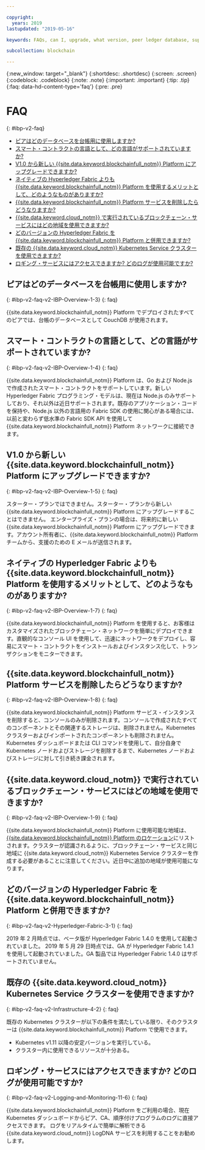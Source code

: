```yaml
---

copyright:
  years: 2019
lastupdated: "2019-05-16"

keywords: FAQs, can I, upgrade, what version, peer ledger database, supported languages, why do I, regions

subcollection: blockchain

---
```


{:new_window: target="_blank"}
{:shortdesc: .shortdesc}
{:screen: .screen}
{:codeblock: .codeblock}
{:note: .note}
{:important: .important}
{:tip: .tip}
{:faq: data-hd-content-type='faq'}
{:pre: .pre}

# FAQ
{: #ibp-v2-faq}

- [ピアはどのデータベースを台帳用に使用しますか?](#ibp-v2-faq-v2-IBP-Overview-1-3)
- [スマート・コントラクトの言語として、どの言語がサポートされていますか?](#ibp-v2-faq-v2-IBP-Overview-1-4)
- [V1.0 から新しい {{site.data.keyword.blockchainfull_notm}} Platform にアップグレードできますか?](#ibp-v2-faq-v2-IBP-Overview-1-5)
- [ネイティブの Hyperledger Fabric よりも {{site.data.keyword.blockchainfull_notm}} Platform を使用するメリットとして、どのようなものがありますか?](#ibp-v2-faq-v2-IBP-Overview-1-7)
- [{{site.data.keyword.blockchainfull_notm}} Platform サービスを削除したらどうなりますか?](#ibp-v2-faq-v2-IBP-Overview-1-8)
- [{{site.data.keyword.cloud_notm}} で実行されているブロックチェーン・サービスにはどの地域を使用できますか?](#ibp-v2-faq-v2-IBP-Overview-1-9)
- [どのバージョンの Hyperledger Fabric を {{site.data.keyword.blockchainfull_notm}} Platform と併用できますか?](#ibp-v2-faq-v2-Hyperledger-Fabric-3-1)
- [既存の {{site.data.keyword.cloud_notm}} Kubernetes Service クラスターを使用できますか?](#ibp-v2-faq-v2-Infrastructure-4-2)
- [ロギング・サービスにはアクセスできますか? どのログが使用可能ですか?](#ibp-v2-faq-v2-Logging-and-Monitoring-11-6)


## ピアはどのデータベースを台帳用に使用しますか?
{: #ibp-v2-faq-v2-IBP-Overview-1-3}
{: faq}

{{site.data.keyword.blockchainfull_notm}} Platform でデプロイされたすべてのピアでは、台帳のデータベースとして CouchDB が使用されます。

## スマート・コントラクトの言語として、どの言語がサポートされていますか?
{: #ibp-v2-faq-v2-IBP-Overview-1-4}
{: faq}

{{site.data.keyword.blockchainfull_notm}} Platform は、Go および Node.js で作成されたスマート・コントラクトをサポートしています。新しい Hyperledger Fabric プログラミング・モデルは、現在は Node.js のみサポートしており、それ以外は近日サポートされます。既存のアプリケーション・コードを保持や、Node.js 以外の言語用の Fabric SDK の使用に関心がある場合には、以前と変わらず低水準の Fabric SDK API を使用して {{site.data.keyword.blockchainfull_notm}} Platform ネットワークに接続できます。

## V1.0 から新しい {{site.data.keyword.blockchainfull_notm}} Platform にアップグレードできますか?
{: #ibp-v2-faq-v2-IBP-Overview-1-5}
{: faq}

スターター・プランではできません。スターター・プランから新しい {{site.data.keyword.blockchainfull_notm}} Platform にアップグレードすることはできません。
エンタープライズ・プランの場合は、将来的に新しい {{site.data.keyword.blockchainfull_notm}} Platform にアップグレードできます。アカウント所有者に、{{site.data.keyword.blockchainfull_notm}} Platform チームから、支援のための E メールが送信されます。

## ネイティブの Hyperledger Fabric よりも {{site.data.keyword.blockchainfull_notm}} Platform を使用するメリットとして、どのようなものがありますか?
{: #ibp-v2-faq-v2-IBP-Overview-1-7}
{: faq}

{{site.data.keyword.blockchainfull_notm}} Platform を使用すると、お客様はカスタマイズされたブロックチェーン・ネットワークを簡単にデプロイできます。直観的なコンソール UI を使用して、迅速にネットワークをデプロイし、容易にスマート・コントラクトをインストールおよびインスタンス化して、トランザクションをモニターできます。

## {{site.data.keyword.blockchainfull_notm}} Platform サービスを削除したらどうなりますか?
{: #ibp-v2-faq-v2-IBP-Overview-1-8}
{: faq}

{{site.data.keyword.blockchainfull_notm}} Platform サービス・インスタンスを削除すると、コンソールのみが削除されます。コンソールで作成されたすべてのコンポーネントとその関連するストレージは、削除されません。Kubernetes クラスターおよびインポートされたコンポーネントも削除されません。Kubernetes ダッシュボードまたは CLI コマンドを使用して、自分自身で Kubernetes ノードおよびストレージを削除するまで、Kubernetes ノードおよびストレージに対して引き続き課金されます。

## {{site.data.keyword.cloud_notm}} で実行されているブロックチェーン・サービスにはどの地域を使用できますか?
{: #ibp-v2-faq-v2-IBP-Overview-1-9}
{: faq}

{{site.data.keyword.blockchainfull_notm}} Platform に使用可能な地域は、[{{site.data.keyword.blockchainfull_notm}} Platform のロケーション](/docs/services/blockchain?topic=blockchain-ibp-regions-locations)にリストされます。クラスターが認識されるように、ブロックチェーン・サービスと同じ地域に {{site.data.keyword.cloud_notm}} Kubernetes Service クラスターを作成する必要があることに注意してください。近日中に追加の地域が使用可能になります。

## どのバージョンの Hyperledger Fabric を {{site.data.keyword.blockchainfull_notm}} Platform と併用できますか?
{: #ibp-v2-faq-v2-Hyperledger-Fabric-3-1}
{: faq}

2019 年 2 月時点では、ベータ版が Hyperledger Fabric 1.4.0 を使用して起動されていました。
2019 年 5 月 29 日時点では、GA が Hyperledger Fabric 1.4.1 を使用して起動されていました。GA 製品では Hyperledger Fabric 1.4.0 はサポートされていません。

## 既存の {{site.data.keyword.cloud_notm}} Kubernetes Service クラスターを使用できますか?
{: #ibp-v2-faq-v2-Infrastructure-4-2}
{: faq}

既存の Kubernetes クラスターが以下の条件を満たしている限り、そのクラスターは {{site.data.keyword.blockchainfull_notm}} Platform で使用できます。
- Kubernetes v1.11 以降の安定バージョンを実行している。
- クラスター内に使用できるリソースが十分ある。

## ロギング・サービスにはアクセスできますか? どのログが使用可能ですか?
{: #ibp-v2-faq-v2-Logging-and-Monitoring-11-6}
{: faq}

{{site.data.keyword.blockchainfull_notm}} Platform をご利用の場合、現在 Kubernetes ダッシュボードからピア、CA、順序付けプログラムのログに直接アクセスできます。 ログをリアルタイムで簡単に解析できる {{site.data.keyword.cloud_notm}} LogDNA サービスを利用することをお勧めします。
